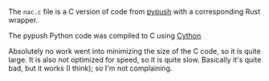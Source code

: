 The `nac.c` file is a C version of code from [pypush](https://github.com/JJTech0130/pypush/tree/cc907bc66fe6e4772317a71ea8cb02031e26b5c0/emulated) with a corresponding Rust wrapper.

The pypush Python code was compiled to C using [Cython](https://cython.org/)

Absolutely no work went into minimizing the size of the C code, so it is quite large. It is also not optimized for speed, so it is quite slow. Basically it's quite bad, but it works (I think); so I'm not complaining.
